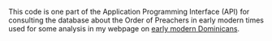 This code is one part of the Application Programming Interface (API) for
consulting the database about the Order of Preachers in early modern
times used for some analysis in my webpage on [early modern
Dominicans](https://www.georeligion.org).


